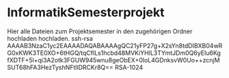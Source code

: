 # InformatikSemesterprojekt

Hier alle Dateien zum Projektsemester in den zugehörigen Ordner hochladen hochladen.
ssh-rsa AAAAB3NzaC1yc2EAAAADAQABAAAAgQC21yFP27g+X2sYn8tdDIBXB04wRG0xKWK3TE0XO+6tHGQ/tqCflLs1hcbd48MVKiYHlL3TYmtJDm0Q6yEIu6KgfXDTF+5l+qi3A2otk3FGUW945wnu8geObEX+0loL4GDnksvW0Uo++zcnjMSUT68hFA3HezTyshNFtllDRCKr8Q== RSA-1024
